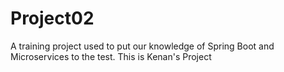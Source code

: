 # Project02
A training project used to put our knowledge of Spring Boot and Microservices to the test.
This is Kenan's Project